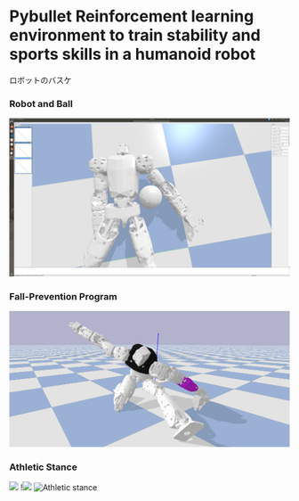 # Pybullet Reinforcement learning environment to train stability and sports skills in a humanoid robot
ロボットのバスケ

### Robot and Ball
![Ball and robot](https://github.com/etorobot/DRL-Sports-HumanoidRobot-Bullet/blob/main/pictures/Screenshot%20from%202021-07-22%2000-42-43.png)
### Fall-Prevention Program
![Robot in Split](https://github.com/etorobot/DRL-Sports-HumanoidRobot-Bullet/blob/main/pictures/Pybullet_Split.png)
### Athletic Stance
<img src="https://github.com/etorobot/Sports-HumanoidRobot-Bullet/blob/main/pictures/athletic%20stance2.png" width="500"/> !<img src="https://github.com/etorobot/Sports-HumanoidRobot-Bullet/blob/main/pictures/athletic%20stance2.png" width="440"/>
![Athletic stance]()

